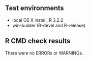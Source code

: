 ## Test environments
* local OS X install, R 3.2.2
* win-builder (R-devel and R-release)

## R CMD check results
There were no ERRORs or WARNINGs. 